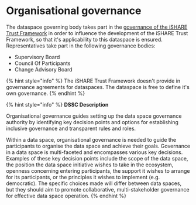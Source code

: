 # Organisational governance

The dataspace governing body takes part in the [governance of the iSHARE Trust Framework](https://framework.ishare.eu/is/governance-framework) in order to influence the development of the iSHARE Trust Framework, so that it's applicability to this dataspace is ensured. Representatives take part in the following governance bodies:

* Supervisory Board
* Council Of Participants
* Change Advisory Board

{% hint style="info" %}
The iSHARE Trust Framework doesn't provide in governance agreements for dataspaces. The dataspace is free to define it's own governance.
{% endhint %}

{% hint style="info" %}
**DSSC Description**

Organisational governance guides setting up the data space governance authority by identifying key decision points and options for establishing inclusive governance and transparent rules and roles.

Within a data space, organisational governance is needed to guide the participants to organise the data space and achieve their goals. Governance in a data space is multi-faceted and encompasses various key decisions. Examples of these key decision points include the scope of the data space, the position the data space initiative wishes to take in the ecosystem, openness concerning entering participants, the support it wishes to arrange for its participants, or the principles it wishes to implement (e.g. democratic). The specific choices made will differ between data spaces, but they should aim to promote collaborative, multi-stakeholder governance for effective data space operation.
{% endhint %}
